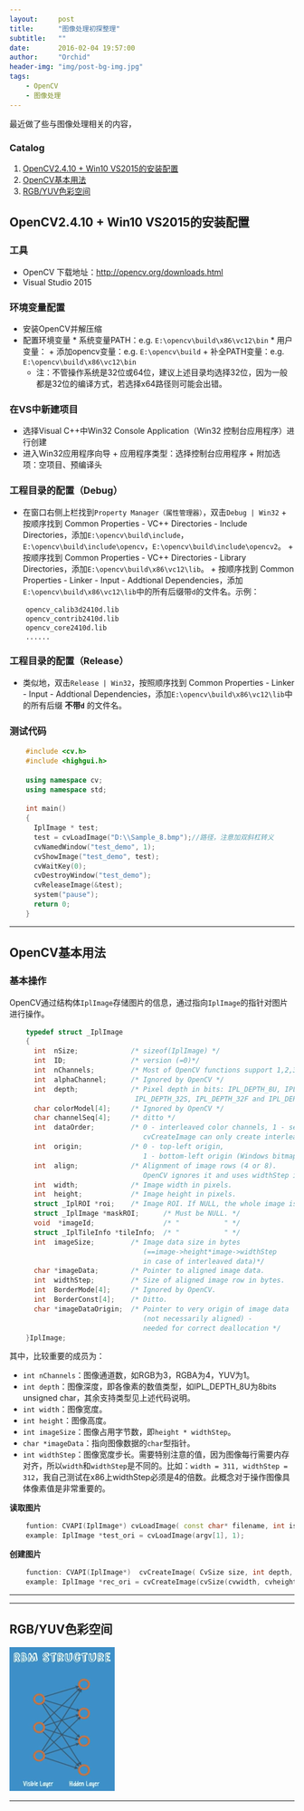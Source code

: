 ```yaml
---
layout:     post
title:      "图像处理初探整理"
subtitle:   ""
date:       2016-02-04 19:57:00
author:     "Orchid"
header-img: "img/post-bg-img.jpg"
tags:
    - OpenCV
    - 图像处理
---
```

<script type="text/javascript" src="http://cdn.mathjax.org/mathjax/latest/MathJax.js?config=default"></script>

最近做了些与图像处理相关的内容，

### Catalog

1.  [OpenCV2.4.10 + Win10 VS2015的安装配置](#opencv2410--win10-vs2015)
2.  [OpenCV基本用法](#opencv)
3.  [RGB/YUV色彩空间](#rgbyuv)

## OpenCV2.4.10 + Win10 VS2015的安装配置

### **工具**
- OpenCV 下载地址：http://opencv.org/downloads.html
- Visual Studio 2015

### **环境变量配置**
- 安装OpenCV并解压缩
- 配置环境变量
		* 系统变量PATH：e.g. `E:\opencv\build\x86\vc12\bin`
		* 用户变量：
			+ 添加opencv变量：e.g. `E:\opencv\build`
			+ 补全PATH变量：e.g. `E:\opencv\build\x86\vc12\bin`
	- 注：不管操作系统是32位或64位，建议上述目录均选择32位，因为一般都是32位的编译方式，若选择x64路径则可能会出错。

### **在VS中新建项目**
- 选择Visual C++中Win32 Console Application（Win32 控制台应用程序）进行创建
- 进入Win32应用程序向导
		+ 应用程序类型：选择控制台应用程序
		+ 附加选项：空项目、预编译头

### **工程目录的配置（Debug）**
- 在窗口右侧上栏找到`Property Manager（属性管理器）`，双击`Debug | Win32`
		+ 按顺序找到 Common Properties - VC++ Directories - Include Directories，添加`E:\opencv\build\include`，`E:\opencv\build\include\opencv`，`E:\opencv\build\include\opencv2`。
		+ 按顺序找到 Common Properties - VC++ Directories - Library Directories，添加`E:\opencv\build\x86\vc12\lib`。
		+ 按顺序找到 Common Properties - Linker - Input - Addtional Dependencies，添加`E:\opencv\build\x86\vc12\lib`中的所有后缀带`d`的文件名。示例：

```
	opencv_calib3d2410d.lib
	opencv_contrib2410d.lib
	opencv_core2410d.lib
	......
```

### **工程目录的配置（Release）**
 - 类似地，双击`Release | Win32`，按照顺序找到 Common Properties - Linker - Input - Addtional Dependencies，添加`E:\opencv\build\x86\vc12\lib`中的所有后缀 **不带`d`** 的文件名。

### **测试代码**

```cpp
    #include <cv.h>
    #include <highgui.h>

    using namespace cv;
    using namespace std;

    int main()
    {
	  IplImage * test;
	  test = cvLoadImage("D:\\Sample_8.bmp");//路径，注意加双斜杠转义
	  cvNamedWindow("test_demo", 1);
	  cvShowImage("test_demo", test);
	  cvWaitKey(0);
	  cvDestroyWindow("test_demo");
	  cvReleaseImage(&test);
	  system("pause");
	  return 0;
    }
```
---

## OpenCV基本用法

### **基本操作**

OpenCV通过结构体`IplImage`存储图片的信息，通过指向`IplImage`的指针对图片进行操作。

```cpp
	typedef struct _IplImage
	{
	  int  nSize;             /* sizeof(IplImage) */
	  int  ID;                /* version (=0)*/
	  int  nChannels;         /* Most of OpenCV functions support 1,2,3 or 4 channels */
	  int  alphaChannel;      /* Ignored by OpenCV */
	  int  depth;             /* Pixel depth in bits: IPL_DEPTH_8U, IPL_DEPTH_8S, IPL_DEPTH_16S,
                               IPL_DEPTH_32S, IPL_DEPTH_32F and IPL_DEPTH_64F are supported.  */
      char colorModel[4];     /* Ignored by OpenCV */
      char channelSeq[4];     /* ditto */
      int  dataOrder;         /* 0 - interleaved color channels, 1 - separate color channels.
                                 cvCreateImage can only create interleaved images */
      int  origin;            /* 0 - top-left origin,
                                 1 - bottom-left origin (Windows bitmaps style).  */
      int  align;             /* Alignment of image rows (4 or 8).
                                 OpenCV ignores it and uses widthStep instead.    */
      int  width;             /* Image width in pixels.                           */
      int  height;            /* Image height in pixels.                          */
      struct _IplROI *roi;    /* Image ROI. If NULL, the whole image is selected. */
      struct _IplImage *maskROI;      /* Must be NULL. */
      void  *imageId;                 /* "           " */
      struct _IplTileInfo *tileInfo;  /* "           " */
      int  imageSize;         /* Image data size in bytes
                                 (==image->height*image->widthStep
                                 in case of interleaved data)*/
      char *imageData;        /* Pointer to aligned image data.         */
      int  widthStep;         /* Size of aligned image row in bytes.    */
      int  BorderMode[4];     /* Ignored by OpenCV.                     */
      int  BorderConst[4];    /* Ditto.                                 */
      char *imageDataOrigin;  /* Pointer to very origin of image data
                                 (not necessarily aligned) -
                                 needed for correct deallocation */
    }IplImage;
```

其中，比较重要的成员为：
- `int nChannels`：图像通道数，如RGB为3，RGBA为4，YUV为1。
- `int depth`：图像深度，即各像素的数值类型，如IPL_DEPTH_8U为8bits unsigned char，其余支持类型见上述代码说明。
- `int width`：图像宽度。
- `int height`：图像高度。
- `int imageSize`：图像占用字节数，即`height * widthStep`。
- `char *imageData`：指向图像数据的`char`型指针。
- `int widthStep`：图像宽度步长。需要特别注意的值，因为图像每行需要内存对齐，所以`width`和`widthStep`是不同的。比如：`width = 311, widthStep = 312`，我自己测试在x86上widthStep必须是4的倍数。此概念对于操作图像具体像素值是非常重要的。

**读取图片**

```cpp
    funtion: CVAPI(IplImage*) cvLoadImage( const char* filename, int iscolor CV_DEFAULT(CV_LOAD_IMAGE_COLOR));
    example: IplImage *test_ori = cvLoadImage(argv[1], 1);
```

**创建图片**

```cpp
    function: CVAPI(IplImage*)  cvCreateImage( CvSize size, int depth, int channels );
    example: IplImage *rec_ori = cvCreateImage(cvSize(cvwidth, cvheight), IPL_DEPTH_8U, 3);
```

****

---

## RGB/YUV色彩空间

![img](/img/in-post/post-DLS/RBM_structure.png)

---